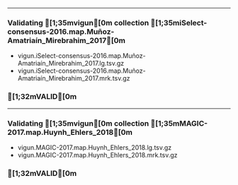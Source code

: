 --------------------------------------------------------------------------------
### Validating [1;35mvigun[0m collection [1;35miSelect-consensus-2016.map.Muñoz-Amatriaín_Mirebrahim_2017[0m
 - vigun.iSelect-consensus-2016.map.Muñoz-Amatriaín_Mirebrahim_2017.lg.tsv.gz
 - vigun.iSelect-consensus-2016.map.Muñoz-Amatriaín_Mirebrahim_2017.mrk.tsv.gz
### [1;32mVALID[0m
--------------------------------------------------------------------------------
### Validating [1;35mvigun[0m collection [1;35mMAGIC-2017.map.Huynh_Ehlers_2018[0m
 - vigun.MAGIC-2017.map.Huynh_Ehlers_2018.lg.tsv.gz
 - vigun.MAGIC-2017.map.Huynh_Ehlers_2018.mrk.tsv.gz
### [1;32mVALID[0m
